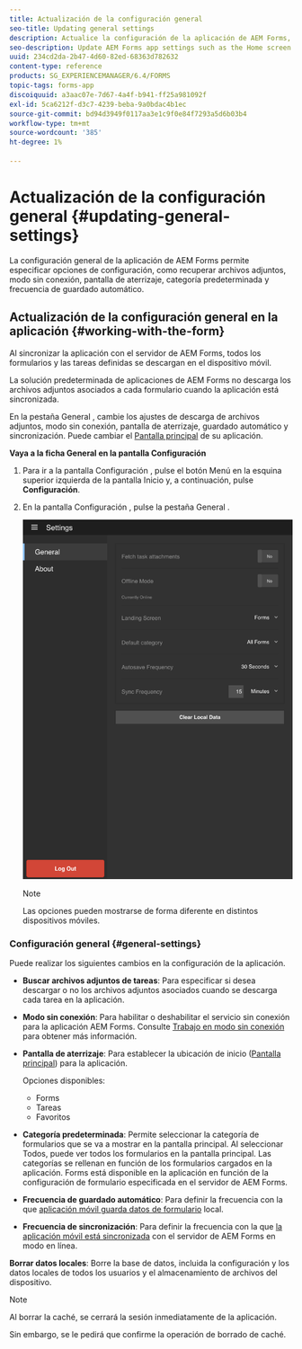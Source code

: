```yaml
---
title: Actualización de la configuración general
seo-title: Updating general settings
description: Actualice la configuración de la aplicación de AEM Forms, como la pantalla principal y recupere las opciones de puntos de inicio y archivos adjuntos
seo-description: Update AEM Forms app settings such as the Home screen and fetch Startpoints and attachments options
uuid: 234cd2da-2b47-4d60-82ed-68363d782632
content-type: reference
products: SG_EXPERIENCEMANAGER/6.4/FORMS
topic-tags: forms-app
discoiquuid: a3aac07e-7d67-4a4f-b941-ff25a981092f
exl-id: 5ca6212f-d3c7-4239-beba-9a0bdac4b1ec
source-git-commit: bd94d3949f0117aa3e1c9f0e84f7293a5d6b03b4
workflow-type: tm+mt
source-wordcount: '385'
ht-degree: 1%

---
```


# Actualización de la configuración general {#updating-general-settings}

La configuración general de la aplicación de AEM Forms permite especificar opciones de configuración, como recuperar archivos adjuntos, modo sin conexión, pantalla de aterrizaje, categoría predeterminada y frecuencia de guardado automático.

## Actualización de la configuración general en la aplicación {#working-with-the-form}

Al sincronizar la aplicación con el servidor de AEM Forms, todos los formularios y las tareas definidas se descargan en el dispositivo móvil.

La solución predeterminada de aplicaciones de AEM Forms no descarga los archivos adjuntos asociados a cada formulario cuando la aplicación está sincronizada.

En la pestaña General , cambie los ajustes de descarga de archivos adjuntos, modo sin conexión, pantalla de aterrizaje, guardado automático y sincronización. Puede cambiar el [Pantalla principal](/help/forms/using/home-screen.md) de su aplicación.

**Vaya a la ficha General en la pantalla Configuración**

1. Para ir a la pantalla Configuración , pulse el botón Menú en la esquina superior izquierda de la pantalla Inicio y, a continuación, pulse **Configuración**.
1. En la pantalla Configuración , pulse la pestaña General .

   ![Configuración general en la aplicación de AEM Forms](assets/gen-settings-2.png)

   >[!NOTE]
   >
   >Las opciones pueden mostrarse de forma diferente en distintos dispositivos móviles.

### Configuración general {#general-settings}

Puede realizar los siguientes cambios en la configuración de la aplicación.

* **Buscar archivos adjuntos de tareas**: Para especificar si desea descargar o no los archivos adjuntos asociados cuando se descarga cada tarea en la aplicación.

* **Modo sin conexión**: Para habilitar o deshabilitar el servicio sin conexión para la aplicación AEM Forms. Consulte [Trabajo en modo sin conexión](/help/forms/using/work-offline-mode.md) para obtener más información.

* **Pantalla de aterrizaje**: Para establecer la ubicación de inicio ([Pantalla principal](/help/forms/using/home-screen.md)) para la aplicación.

   Opciones disponibles:

   * Forms
   * Tareas
   * Favoritos

* **Categoría predeterminada**: Permite seleccionar la categoría de formularios que se va a mostrar en la pantalla principal. Al seleccionar Todos, puede ver todos los formularios en la pantalla principal. Las categorías se rellenan en función de los formularios cargados en la aplicación. Forms está disponible en la aplicación en función de la configuración de formulario especificada en el servidor de AEM Forms.

* **Frecuencia de guardado automático**: Para definir la frecuencia con la que [aplicación móvil guarda datos de formulario](/help/forms/using/autosave-data-app.md) local.

* **Frecuencia de sincronización**: Para definir la frecuencia con la que [la aplicación móvil está sincronizada](/help/forms/using/sync-app.md) con el servidor de AEM Forms en modo en línea.

**Borrar datos locales**: Borre la base de datos, incluida la configuración y los datos locales de todos los usuarios y el almacenamiento de archivos del dispositivo.

>[!NOTE]
>
>Al borrar la caché, se cerrará la sesión inmediatamente de la aplicación.
>
>Sin embargo, se le pedirá que confirme la operación de borrado de caché.
